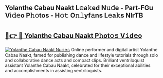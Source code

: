 ## Yolanthe Cabau Naakt L𝚎a𝚔ed N𝚞𝚍e - Part-FGu Vi𝚍𝚎o P𝚑𝚘tos - H𝚘𝚝 O𝚗𝚕yf𝚊ns L𝚎a𝚔s NlrTB

# <h2><a href="http://kfenf7.oniu.top/?m=Yolanthe+Cabau+Naakt">🔗👉 🔴 Yolanthe Cabau Naakt P𝚑ot𝚘𝚜 V𝚒d𝚎o</a></h2>

[![Yolanthe Cabau Naakt Nu𝚍e𝚜](https://i.imgur.com/0qMVB7G.gif)](http://kfenf7.oniu.top/?m=Yolanthe+Cabau+Naakt)
Online performer and digital artist Yolanthe Cabau Naakt, famed for publishing dance and lifestyle tutorials through solo and collaborative dance acts and compact clips. Brilliant ventriloquist assistant Yolanthe Cabau Naakt, celebrated for their exceptional abilities and accomplishments in assisting ventriloquists.  
